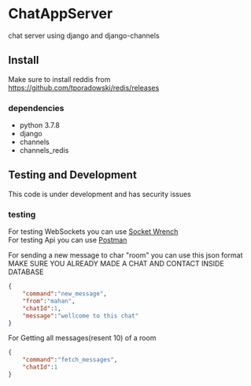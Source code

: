 # ChatAppServer
chat server using django and django-channels

## Install
Make sure to install reddis from https://github.com/tporadowski/redis/releases

### dependencies
* python 3.7.8
* django
* channels
* channels_redis

## Testing and Development
This code is under development and has security issues

### testing
For testing WebSockets you can use <a href="https://github.com/asleepysamurai/socketwrench">Socket Wrench</a></br>
For testing Api you can use <a href="https://www.postman.com/downloads/">Postman</a></br>

For sending a new message to char "room" you can use this json format
MAKE SURE YOU ALREADY MADE A CHAT AND CONTACT INSIDE DATABASE
```json
{
    "command":"new_message",
    "from":"mahan",
    "chatId":1,
    "message":"wellcome to this chat"
}
```
For Getting all messages(resent 10) of a room
```json
{
    "command":"fetch_messages",
    "chatId":1
}
```